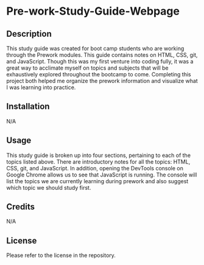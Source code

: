 # Pre-work-Study-Guide-Webpage

## Description

This study guide was created for boot camp students who are working through the Prework modules. This guide contains notes on HTML, CSS, git, and JavaScript. Though this was my first venture into coding fully, it was a great way to acclimate myself on topics and subjects that will be exhaustively explored throughout the bootcamp to come. Completing this project both helped me organize the prework information and visualize what I was learning into practice. 


## Installation

N/A

## Usage

This study guide is broken up into four sections, pertaining to each of the topics listed above. There are introductory notes for all the topics: HTML, CSS, git, and JavaScript. In addition, opening the DevTools console on Google Chrome allows us to see that JavaScript is running. The console will list the topics we are currently learning during prework and also suggest which topic we should study first.

## Credits

N/A

## License

Please refer to the license in the repository.
